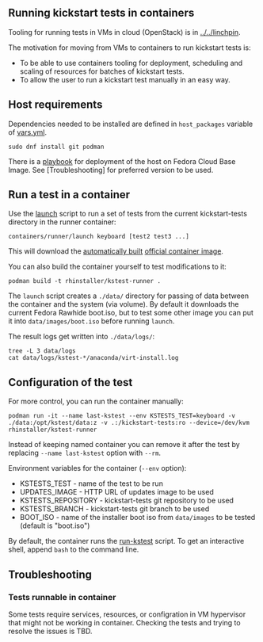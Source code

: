Running kickstart tests in containers
-------------------------------------

Tooling for running tests in VMs in cloud (OpenStack) is in [../../linchpin](../../linchpin).

The motivation for moving from VMs to containers to run kickstart tests is:
* To be able to use containers tooling for deployment, scheduling and scaling of resources for batches of kickstart tests.
* To allow the user to run a kickstart test manually in an easy way.


Host requirements
-----------------

Dependencies needed to be installed are defined in `host_packages` variable of [vars.yml](vars.yml).
```
sudo dnf install git podman
```

There is a [playbook](runner-host.yml) for deployment of the host on Fedora Cloud Base Image. See [Troubleshooting] for preferred version to be used.

Run a test in a container
-------------------------
Use the [launch](./launch) script to run a set of tests from the current kickstart-tests directory in the runner container:
```
containers/runner/launch keyboard [test2 test3 ...]
```

This will download the [automatically built](.github/workflows/container-autoupdate.yml) [official container image](https://quay.io/repository/rhinstaller/kstest-runner).

You can also build the container yourself to test modifications to it:
```
podman build -t rhinstaller/kstest-runner .
```

The `launch` script creates a `./data/` directory for passing of data between the container and the system (via volume). By default it downloads the current Fedora Rawhide boot.iso, but to test some other image you can put it into `data/images/boot.iso` before running `launch`.

The result logs get written into `./data/logs/`:
```
tree -L 3 data/logs
cat data/logs/kstest-*/anaconda/virt-install.log
```

Configuration of the test
-------------------------
For more control, you can run the container manually:
```
podman run -it --name last-kstest --env KSTESTS_TEST=keyboard -v ./data:/opt/kstest/data:z -v .:/kickstart-tests:ro --device=/dev/kvm rhinstaller/kstest-runner
```

Instead of keeping named container you can remove it after the test by replacing `--name last-kstest` option with `--rm`.

Environment variables for the container (`--env` option):
* KSTESTS_TEST - name of the test to be run
* UPDATES_IMAGE - HTTP URL of updates image to be used
* KSTESTS_REPOSITORY - kickstart-tests git repository to be used
* KSTESTS_BRANCH - kickstart-tests git branch to be used
* BOOT_ISO - name of the installer boot iso from `data/images` to be tested (default is "boot.iso")

By default, the container runs the [run-kstest](./run-kstest) script. To get an interactive shell, append `bash` to the command line.

Troubleshooting
---------------

### Tests runnable in container
Some tests require services, resources, or configration in VM hypervisor that might not be working in container. Checking the tests and trying to resolve the issues is TBD.
